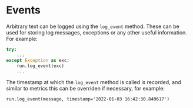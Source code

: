 # Events

Arbitrary text can be logged using the `log_event` method. These can be used for storing log messages, exceptions or any other useful
information. For example:
``` py
try:
    ...
except Exception as exc:
    run.log_event(exc)
    ...
```
The timestamp at which the `log_event` method is called is recorded, and similar to metrics this can be overriden if necessary, for example:
```
run.log_event(message, timestamp='2022-01-03 16:42:30.849617')
```
